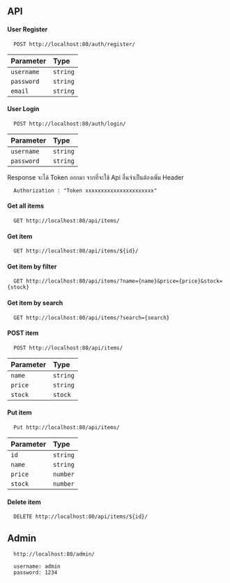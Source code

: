 
## API 

#### User Register

```http
  POST http://localhost:80/auth/register/
```

| Parameter | Type     |
| :-------- | :------- | 
| `username` | `string` | 
| `password` | `string` | 
| `email` | `string` | 

#### User Login

```http
  POST http://localhost:80/auth/login/
```

| Parameter | Type     |
| :-------- | :------- | 
| `username` | `string` | 
| `password` | `string` | 


Response จะได้ Token ออกมา จากที่จะใช้ Api อื่นจำเป็นต้องเพิ่ม Header

```
  Authorization : "Token xxxxxxxxxxxxxxxxxxxxxx"
```

#### Get all items

```http
  GET http://localhost:80/api/items/
```

#### Get item

```http
  GET http://localhost:80/api/items/${id}/
```

#### Get item by filter

```http
  GET http://localhost:80/api/items/?name={name}&price={price}&stock={stock}
```

#### Get item by search

```http
  GET http://localhost:80/api/items/?search={search}
```

#### POST item

```http
  POST http://localhost:80/api/items/
```

| Parameter | Type     |
| :-------- | :------- | 
| `name` | `string` | 
| `price` | `string` | 
| `stock` | `stock` | 

#### Put item

```http
  Put http://localhost:80/api/items/
```

| Parameter | Type     |
| :-------- | :------- | 
| `id` | `string` | 
| `name` | `string` | 
| `price` | `number` | 
| `stock` | `number` | 

#### Delete item

```http
  DELETE http://localhost:80/api/items/${id}/
```

## Admin
    
```
  http://localhost:80/admin/
```
```
  username: admin
  password: 1234
```
